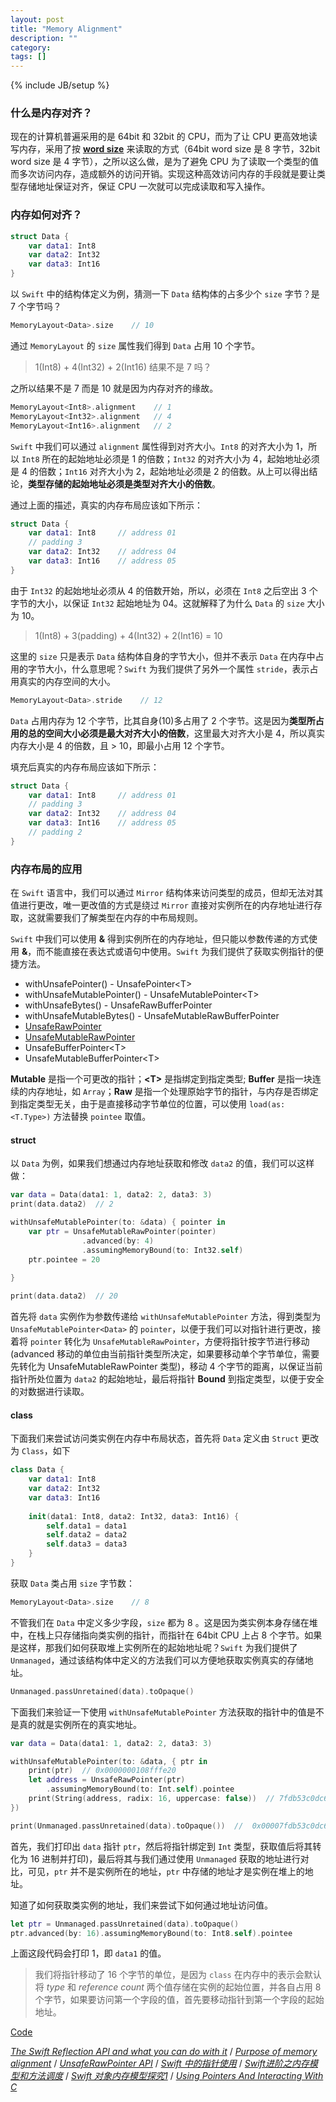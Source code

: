 ```yaml
---
layout: post
title: "Memory Alignment"
description: ""
category: 
tags: []
---
```

{% include JB/setup %}

### 什么是内存对齐？

现在的计算机普遍采用的是 64bit 和 32bit 的 CPU，而为了让 CPU 更高效地读写内存，采用了按 [**word size**](https://stackoverflow.com/questions/19821103/what-does-it-mean-by-word-size-in-computer) 来读取的方式（64bit word size 是 8 字节，32bit word size 是 4 字节），之所以这么做，是为了避免 CPU 为了读取一个类型的值而多次访问内存，造成额外的访问开销。实现这种高效访问内存的手段就是要让类型存储地址保证对齐，保证 CPU 一次就可以完成读取和写入操作。

### 内存如何对齐？

```swift
struct Data {
    var data1: Int8
    var data2: Int32
    var data3: Int16
}
```

以 `Swift` 中的结构体定义为例，猜测一下 `Data` 结构体的占多少个 `size` 字节？是 7 个字节吗？

```swift
MemoryLayout<Data>.size    // 10
```

通过 `MemoryLayout` 的 `size` 属性我们得到 `Data` 占用 10 个字节。

> 1(Int8) + 4(Int32) + 2(Int16) 结果不是 7 吗？
 
之所以结果不是 7 而是 10 就是因为内存对齐的缘故。

```swift
MemoryLayout<Int8>.alignment    // 1
MemoryLayout<Int32>.alignment   // 4
MemoryLayout<Int16>.alignment   // 2
```

`Swift` 中我们可以通过 `alignment` 属性得到对齐大小。`Int8` 的对齐大小为 1，所以 `Int8` 所在的起始地址必须是 1 的倍数；`Int32` 的对齐大小为 4，起始地址必须是 4 的倍数；`Int16` 对齐大小为 2，起始地址必须是 2 的倍数。从上可以得出结论，**类型存储的起始地址必须是类型对齐大小的倍数**。

通过上面的描述，真实的内存布局应该如下所示：

```swift
struct Data {
    var data1: Int8     // address 01
    // padding 3
    var data2: Int32    // address 04
    var data3: Int16    // address 05
}
```

由于 `Int32` 的起始地址必须从 4 的倍数开始，所以，必须在 `Int8` 之后空出 3 个字节的大小，以保证 `Int32` 起始地址为 04。这就解释了为什么 `Data` 的 `size` 大小为 10。

> 1(Int8) + 3(padding) + 4(Int32) + 2(Int16) = 10
 
这里的 `size` 只是表示 `Data` 结构体自身的字节大小，但并不表示 `Data` 在内存中占用的字节大小，什么意思呢？`Swift` 为我们提供了另外一个属性 `stride`，表示占用真实的内存空间的大小。

```swift
MemoryLayout<Data>.stride    // 12
```

`Data` 占用内存为 12 个字节，比其自身(10)多占用了 2 个字节。这是因为**类型所占用的总的空间大小必须是最大对齐大小的倍数**，这里最大对齐大小是 4，所以真实内存大小是 4 的倍数，且 > 10，即最小占用 12 个字节。

填充后真实的内存布局应该如下所示：

```swift
struct Data {
    var data1: Int8     // address 01
    // padding 3
    var data2: Int32    // address 04
    var data3: Int16    // address 05
    // padding 2
}
```

### 内存布局的应用

在 `Swift` 语言中，我们可以通过 `Mirror` 结构体来访问类型的成员，但却无法对其值进行更改，唯一更改值的方式是绕过 `Mirror` 直接对实例所在的内存地址进行存取，这就需要我们了解类型在内存的中布局规则。

`Swift` 中我们可以使用 **&** 得到实例所在的内存地址，但只能以参数传递的方式使用 **&**，而不能直接在表达式或语句中使用。`Swift` 为我们提供了获取实例指针的便捷方法。

- withUnsafePointer() - UnsafePointer\<T>
- withUnsafeMutablePointer() - UnsafeMutablePointer\<T>
- withUnsafeBytes() - UnsafeRawBufferPointer
- withUnsafeMutableBytes() - UnsafeMutableRawBufferPointer
- [UnsafeRawPointer](https://developer.apple.com/reference/swift/unsaferawpointer)
- [UnsafeMutableRawPointer](https://developer.apple.com/reference/swift/unsafemutablerawpointer)
- UnsafeBufferPointer\<T\>
- UnsafeMutableBufferPointer\<T>

**Mutable** 是指一个可更改的指针；**\<T>** 是指绑定到指定类型; **Buffer** 是指一块连续的内存地址，如 `Array`；**Raw** 是指一个处理原始字节的指针，与内存是否绑定到指定类型无关，由于是直接移动字节单位的位置，可以使用 `load(as: <T.Type>)` 方法替换 `pointee` 取值。

#### struct

以 `Data` 为例，如果我们想通过内存地址获取和修改 `data2` 的值，我们可以这样做：

```swift
var data = Data(data1: 1, data2: 2, data3: 3)
print(data.data2)  // 2

withUnsafeMutablePointer(to: &data) { pointer in
    var ptr = UnsafeMutableRawPointer(pointer)
                .advanced(by: 4)
                .assumingMemoryBound(to: Int32.self)
    ptr.pointee = 20
    
}

print(data.data2)  // 20
```

首先将 `data` 实例作为参数传递给 `withUnsafeMutablePointer` 方法，得到类型为`UnsafeMutablePointer<Data>` 的 `pointer`，以便于我们可以对指针进行更改，接着将 `pointer` 转化为 `UnsafeMutableRawPointer`，方便将指针按字节进行移动(advanced 移动的单位由当前指针类型所决定，如果要移动单个字节单位，需要先转化为 UnsafeMutableRawPointer 类型)，移动 4 个字节的距离，以保证当前指针所处位置为 `data2` 的起始地址，最后将指针 **Bound** 到指定类型，以便于安全的对数据进行读取。

#### class

下面我们来尝试访问类实例在内存中布局状态，首先将 `Data` 定义由 `Struct` 更改为 `Class`，如下

```swift
class Data {
    var data1: Int8
    var data2: Int32
    var data3: Int16
    
    init(data1: Int8, data2: Int32, data3: Int16) {
        self.data1 = data1
        self.data2 = data2
        self.data3 = data3
    }
}
```

获取 `Data` 类占用 `size` 字节数：

```swift
MemoryLayout<Data>.size    // 8
```

不管我们在 `Data` 中定义多少字段，`size` 都为 8 。这是因为类实例本身存储在堆中，在栈上只存储指向类实例的指针，而指针在 64bit CPU 上占 8 个字节。如果是这样，那我们如何获取堆上实例所在的起始地址呢？`Swift` 为我们提供了 `Unmanaged`，通过该结构体中定义的方法我们可以方便地获取实例真实的存储地址。

```swift
Unmanaged.passUnretained(data).toOpaque()
```

下面我们来验证一下使用 `withUnsafeMutablePointer` 方法获取的指针中的值是不是真的就是实例所在的真实地址。

```swift
var data = Data(data1: 1, data2: 2, data3: 3)

withUnsafeMutablePointer(to: &data, { ptr in
    print(ptr)  // 0x0000000108fffe20
    let address = UnsafeRawPointer(ptr)
        .assumingMemoryBound(to: Int.self).pointee
    print(String(address, radix: 16, uppercase: false))  // 7fdb53c0dc60
})

print(Unmanaged.passUnretained(data).toOpaque())  //  0x00007fdb53c0dc60
```

首先，我们打印出 `data` 指针 `ptr`，然后将指针绑定到 `Int` 类型，获取值后将其转化为 16 进制并打印)，最后将其与我们通过使用 `Unmanaged` 获取的地址进行对比，可见，`ptr` 并不是实例所在的地址，`ptr` 中存储的地址才是实例在堆上的地址。

知道了如何获取类实例的地址，我们来尝试下如何通过地址访问值。

```swift
let ptr = Unmanaged.passUnretained(data).toOpaque()
ptr.advanced(by: 16).assumingMemoryBound(to: Int8.self).pointee
```

上面这段代码会打印 1，即 `data1` 的值。

> 我们将指针移动了 16 个字节的单位，是因为 `class` 在内存中的表示会默认将 *type* 和 *reference count* 两个值存储在实例的起始位置，并各自占用 8 个字节，如果要访问第一个字段的值，首先要移动指针到第一个字段的起始地址。


[Code](https://github.com/KanLei/ExtensionMirror)


[*The Swift Reflection API and what you can do with it*](https://appventure.me/2015/10/24/swift-reflection-api-what-you-can-do/) / 
[*Purpose of memory alignment*](https://stackoverflow.com/questions/381244/purpose-of-memory-alignment) / 
[*UnsafeRawPointer API*](https://github.com/apple/swift-evolution/blob/master/proposals/0107-unsaferawpointer.md) / 
[*Swift 中的指针使用*](https://onevcat.com/2015/01/swift-pointer/) / 
[*Swift进阶之内存模型和方法调度*](http://blog.csdn.net/hello_hwc/article/details/53147910) / 
[*Swift 对象内存模型探究1*](https://mp.weixin.qq.com/s/zIkB9KnAt1YPWGOOwyqY3Q) /
[*Using Pointers And Interacting With C*](https://www.raywenderlich.com/148569/unsafe-swift)
